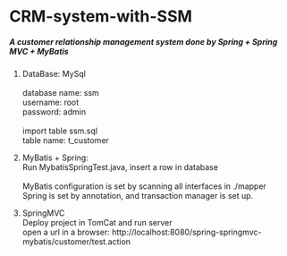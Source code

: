# CRM-system-with-SSM
##### A customer relationship management system done by Spring + Spring MVC + MyBatis

1. DataBase: MySql<br><br>
database name: ssm <br>
username: root <br>
password: admin <br><br>
import table ssm.sql<br>
table name: t_customer

2. MyBatis + Spring:<br>
Run MybatisSpringTest.java, insert a row in database<br><br>
MyBatis configuration is set by scanning all interfaces in ./mapper<br>
Spring is set by annotation, and transaction manager is set up.

3. SpringMVC<br>
Deploy project in TomCat and run server<br>
open a url in a browser: http://localhost:8080/spring-springmvc-mybatis/customer/test.action